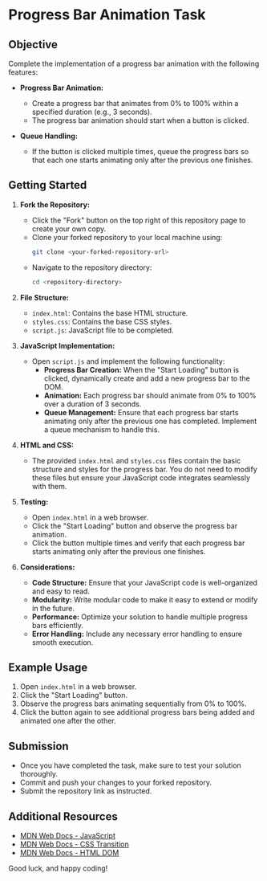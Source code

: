 # Progress Bar Animation Task

## Objective

Complete the implementation of a progress bar animation with the following features:

- **Progress Bar Animation:**
  - Create a progress bar that animates from 0% to 100% within a specified duration (e.g., 3 seconds).
  - The progress bar animation should start when a button is clicked.

- **Queue Handling:**
  - If the button is clicked multiple times, queue the progress bars so that each one starts animating only after the previous one finishes.

## Getting Started

1. **Fork the Repository:**
   - Click the "Fork" button on the top right of this repository page to create your own copy.
   - Clone your forked repository to your local machine using:
     ```bash
     git clone <your-forked-repository-url>
     ```
   - Navigate to the repository directory:
     ```bash
     cd <repository-directory>
     ```

2. **File Structure:**
   - `index.html`: Contains the base HTML structure.
   - `styles.css`: Contains the base CSS styles.
   - `script.js`: JavaScript file to be completed.

3. **JavaScript Implementation:**
   - Open `script.js` and implement the following functionality:
     - **Progress Bar Creation:** When the "Start Loading" button is clicked, dynamically create and add a new progress bar to the DOM.
     - **Animation:** Each progress bar should animate from 0% to 100% over a duration of 3 seconds.
     - **Queue Management:** Ensure that each progress bar starts animating only after the previous one has completed. Implement a queue mechanism to handle this.

4. **HTML and CSS:**
   - The provided `index.html` and `styles.css` files contain the basic structure and styles for the progress bar. You do not need to modify these files but ensure your JavaScript code integrates seamlessly with them.

5. **Testing:**
   - Open `index.html` in a web browser.
   - Click the "Start Loading" button and observe the progress bar animation.
   - Click the button multiple times and verify that each progress bar starts animating only after the previous one finishes.

6. **Considerations:**
   - **Code Structure:** Ensure that your JavaScript code is well-organized and easy to read.
   - **Modularity:** Write modular code to make it easy to extend or modify in the future.
   - **Performance:** Optimize your solution to handle multiple progress bars efficiently.
   - **Error Handling:** Include any necessary error handling to ensure smooth execution.

## Example Usage

1. Open `index.html` in a web browser.
2. Click the "Start Loading" button.
3. Observe the progress bars animating sequentially from 0% to 100%.
4. Click the button again to see additional progress bars being added and animated one after the other.

## Submission

- Once you have completed the task, make sure to test your solution thoroughly.
- Commit and push your changes to your forked repository.
- Submit the repository link as instructed.

## Additional Resources

- [MDN Web Docs - JavaScript](https://developer.mozilla.org/en-US/docs/Web/JavaScript)
- [MDN Web Docs - CSS Transition](https://developer.mozilla.org/en-US/docs/Web/CSS/CSS_Transitions)
- [MDN Web Docs - HTML DOM](https://developer.mozilla.org/en-US/docs/Web/API/Document_Object_Model)

Good luck, and happy coding!
